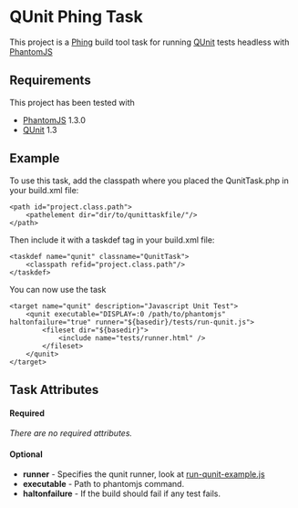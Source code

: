 # QUnit Phing Task

This project is a [Phing](https://github.com/phingofficial/phing) build tool task for running [QUnit](https://github.com/jquery/qunit) tests headless with [PhantomJS](https://github.com/ariya/phantomjs)

## Requirements

This project has been tested with

 - [PhantomJS](https://github.com/ariya/phantomjs) 1.3.0
 - [QUnit](https://github.com/jquery/qunit) 1.3

## Example

To use this task, add the classpath where you placed the QunitTask.php in your build.xml file:

	<path id="project.class.path">
		<pathelement dir="dir/to/qunittaskfile/"/>
	</path>

Then include it with a taskdef tag in your build.xml file:

	<taskdef name="qunit" classname="QunitTask">
		<classpath refid="project.class.path"/>
	</taskdef>


You can now use the task

	<target name="qunit" description="Javascript Unit Test">
		<qunit executable="DISPLAY=:0 /path/to/phantomjs" haltonfailure="true" runner="${basedir}/tests/run-qunit.js">
			<fileset dir="${basedir}">
				<include name="tests/runner.html" />
			</fileset>
		</qunit>
	</target>

## Task Attributes

#### Required
_There are no required attributes._

#### Optional
 - **runner** - Specifies the qunit runner, look at [run-qunit-example.js](https://github.com/martinj/phing-task-qunit/blob/master/run-qunit-example.js)
 - **executable** - Path to phantomjs command.
 - **haltonfailure** - If the build should fail if any test fails.


